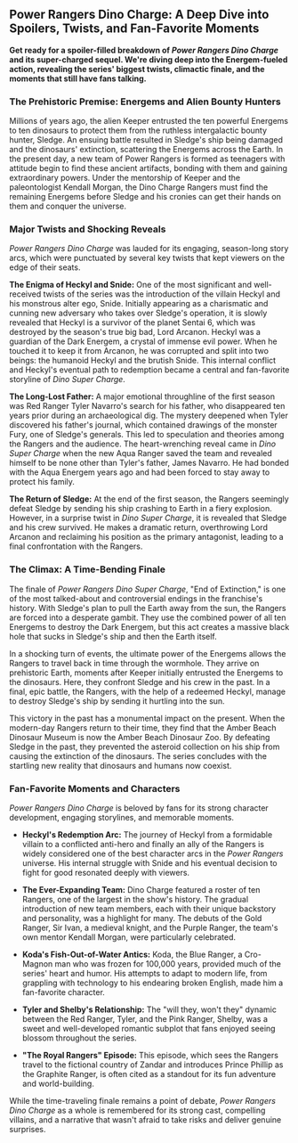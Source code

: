 ## Power Rangers Dino Charge: A Deep Dive into Spoilers, Twists, and Fan-Favorite Moments

**Get ready for a spoiler-filled breakdown of *Power Rangers Dino Charge* and its super-charged sequel. We're diving deep into the Energem-fueled action, revealing the series' biggest twists, climactic finale, and the moments that still have fans talking.**

### The Prehistoric Premise: Energems and Alien Bounty Hunters

Millions of years ago, the alien Keeper entrusted the ten powerful Energems to ten dinosaurs to protect them from the ruthless intergalactic bounty hunter, Sledge. An ensuing battle resulted in Sledge's ship being damaged and the dinosaurs' extinction, scattering the Energems across the Earth. In the present day, a new team of Power Rangers is formed as teenagers with attitude begin to find these ancient artifacts, bonding with them and gaining extraordinary powers. Under the mentorship of Keeper and the paleontologist Kendall Morgan, the Dino Charge Rangers must find the remaining Energems before Sledge and his cronies can get their hands on them and conquer the universe.

### Major Twists and Shocking Reveals

*Power Rangers Dino Charge* was lauded for its engaging, season-long story arcs, which were punctuated by several key twists that kept viewers on the edge of their seats.

**The Enigma of Heckyl and Snide:** One of the most significant and well-received twists of the series was the introduction of the villain Heckyl and his monstrous alter ego, Snide. Initially appearing as a charismatic and cunning new adversary who takes over Sledge's operation, it is slowly revealed that Heckyl is a survivor of the planet Sentai 6, which was destroyed by the season's true big bad, Lord Arcanon. Heckyl was a guardian of the Dark Energem, a crystal of immense evil power. When he touched it to keep it from Arcanon, he was corrupted and split into two beings: the humanoid Heckyl and the brutish Snide. This internal conflict and Heckyl's eventual path to redemption became a central and fan-favorite storyline of *Dino Super Charge*.

**The Long-Lost Father:** A major emotional throughline of the first season was Red Ranger Tyler Navarro's search for his father, who disappeared ten years prior during an archaeological dig. The mystery deepened when Tyler discovered his father's journal, which contained drawings of the monster Fury, one of Sledge's generals. This led to speculation and theories among the Rangers and the audience. The heart-wrenching reveal came in *Dino Super Charge* when the new Aqua Ranger saved the team and revealed himself to be none other than Tyler's father, James Navarro. He had bonded with the Aqua Energem years ago and had been forced to stay away to protect his family.

**The Return of Sledge:** At the end of the first season, the Rangers seemingly defeat Sledge by sending his ship crashing to Earth in a fiery explosion. However, in a surprise twist in *Dino Super Charge*, it is revealed that Sledge and his crew survived. He makes a dramatic return, overthrowing Lord Arcanon and reclaiming his position as the primary antagonist, leading to a final confrontation with the Rangers.

### The Climax: A Time-Bending Finale

The finale of *Power Rangers Dino Super Charge*, "End of Extinction," is one of the most talked-about and controversial endings in the franchise's history. With Sledge's plan to pull the Earth away from the sun, the Rangers are forced into a desperate gambit. They use the combined power of all ten Energems to destroy the Dark Energem, but this act creates a massive black hole that sucks in Sledge's ship and then the Earth itself.

In a shocking turn of events, the ultimate power of the Energems allows the Rangers to travel back in time through the wormhole. They arrive on prehistoric Earth, moments after Keeper initially entrusted the Energems to the dinosaurs. Here, they confront Sledge and his crew in the past. In a final, epic battle, the Rangers, with the help of a redeemed Heckyl, manage to destroy Sledge's ship by sending it hurtling into the sun.

This victory in the past has a monumental impact on the present. When the modern-day Rangers return to their time, they find that the Amber Beach Dinosaur Museum is now the Amber Beach Dinosaur Zoo. By defeating Sledge in the past, they prevented the asteroid collection on his ship from causing the extinction of the dinosaurs. The series concludes with the startling new reality that dinosaurs and humans now coexist.

### Fan-Favorite Moments and Characters

*Power Rangers Dino Charge* is beloved by fans for its strong character development, engaging storylines, and memorable moments.

* **Heckyl's Redemption Arc:** The journey of Heckyl from a formidable villain to a conflicted anti-hero and finally an ally of the Rangers is widely considered one of the best character arcs in the *Power Rangers* universe. His internal struggle with Snide and his eventual decision to fight for good resonated deeply with viewers.

* **The Ever-Expanding Team:** Dino Charge featured a roster of ten Rangers, one of the largest in the show's history. The gradual introduction of new team members, each with their unique backstory and personality, was a highlight for many. The debuts of the Gold Ranger, Sir Ivan, a medieval knight, and the Purple Ranger, the team's own mentor Kendall Morgan, were particularly celebrated.

* **Koda's Fish-Out-of-Water Antics:** Koda, the Blue Ranger, a Cro-Magnon man who was frozen for 100,000 years, provided much of the series' heart and humor. His attempts to adapt to modern life, from grappling with technology to his endearing broken English, made him a fan-favorite character.

* **Tyler and Shelby's Relationship:** The "will they, won't they" dynamic between the Red Ranger, Tyler, and the Pink Ranger, Shelby, was a sweet and well-developed romantic subplot that fans enjoyed seeing blossom throughout the series.

* **"The Royal Rangers" Episode:** This episode, which sees the Rangers travel to the fictional country of Zandar and introduces Prince Phillip as the Graphite Ranger, is often cited as a standout for its fun adventure and world-building.

While the time-traveling finale remains a point of debate, *Power Rangers Dino Charge* as a whole is remembered for its strong cast, compelling villains, and a narrative that wasn't afraid to take risks and deliver genuine surprises.